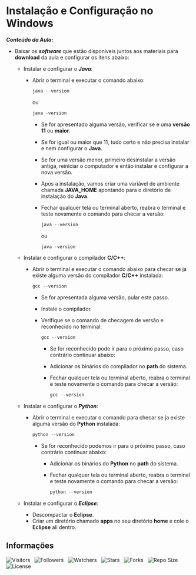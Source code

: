 <!-- Titulo -->
# Instalação e Configuração no Windows

***Conteúdo da Aula:***

* Baixar os ***software*** que estão disponíveis juntos aos materiais para **download** da aula e configurar os itens abaixo:
  * Instalar e configurar o ***Java***:
    * Abrir o terminal e executar o comando abaixo:

      ```powershell
      java --version
      ```

      ou

      ```powershell
      java -version
      ```

      * Se for apresentado alguma versão, verificar se e uma **versão 11** ou **maior**.
      * Se for igual ou maior que 11, tudo certo e não precisa instalar e nem configurar o **Java**.
      * Se for uma versão menor, primeiro desinstalar a versão antiga, reiniciar o computador e então instalar e configurar a nova versão.
      * Apos a instalação, vamos criar uma variável de ambiente chamada **JAVA_HOME** apontando para o diretório de instalação do **Java**.
      * Fechar qualquer tela ou terminal aberto, reabra o terminal e teste novamente o comando para checar a versão:

        ```powershell
        java --version
        ```

        ou

        ```powershell
        java -version
        ```

  * Instalar e configurar o compilador **C/C++**:
    * Abrir o terminal e executar o comando abaixo para checar se ja existe alguma versão do compilador **C/C++** instalada:

      ```powershell
      gcc --version
      ```

      * Se for apresentada alguma versão, pular este passo.
      * Instale o compilador.
      * Verifique se o comando de checagem de versão e reconhecido no terminal:

        ```powershell
        gcc --version
        ```

        * Se for reconhecido pode ir para o próximo passo, caso contrário continuar abaixo:
        * Adicionar os binários do compilador no **path** do sistema.
        * Fechar qualquer tela ou terminal aberto, reabra o terminal e teste novamente o comando para checar a versão:

          ```powershell
          gcc --version
          ```

  * Instalar e configurar o ***Python***:
    * Abrir o terminal e executar o comando para checar se ja existe alguma versão do **Python** instalada:

      ```powershell
      python --version
      ```

      * Se for reconhecido podemos ir para o próximo passo, caso contrário continuar abaixo:
        * Adicionar os binários do **Python** no **path** do sistema.
        * Fechar qualquer tela ou terminal aberto, reabra o terminal e teste novamente o comando para checar a versão:

          ```powershell
          python --version
          ```

  * Instalar e configurar o ***Eclipse***:
    * Descompactar o **Eclipse**.
    * Criar um diretório chamado **apps** no seu diretório **home** e cole o **Eclipse** ali dentro.

<!-- Table of Contents -->
<!-- ## Tabela de Conteúdos -->

<!-- - [Vista por Cima](#vista-por-cima) -->
  <!-- - [Foto da Tela](#foto-da-tela) -->
  <!-- - [Links](#links) -->
<!-- - [Meu Processo](#meu-processo) -->
  <!-- - [Construido com](#construido-com) -->
  <!-- - [O que Aprendi](#o-que-aprendi) -->
  <!-- - [Desenvolvimento Continuo](#desenvolvimento-continuo) -->
  <!-- - [Recursos Uteis](#recursos-uteis) -->
<!-- - [Autores](#autores) -->
<!-- - [Agradecimentos](#agradecimentos) -->
<!-- - [Informações](#informações) -->

<!-- Overview-->
<!-- ## Vista por Cima -->
<!-- Screenshot -->
<!-- ### Foto da Tela -->
<!-- Links -->
<!-- ### Links -->
<!-- My Process -->
<!-- ## Meu Processo -->
<!-- Built with -->
<!-- ### Construido com -->
<!-- What I Learned -->
<!-- ### O que Aprendi -->
<!-- Continued Development -->
<!-- ### Desenvolvimento Continuo -->
<!-- Useful Resources -->
<!-- ### Recursos Uteis -->
<!-- Authors -->
<!-- ## Autores -->
<!-- Acknowledgments -->
<!-- ## Agradecimentos -->
<!-- Information -->
## Informações

![Visitors](https://api.visitorbadge.io/api/visitors?path=Devsgeeknerd%2Fcla-ins-con-win-pre-amb-alg-log-par-pro-bas-ava&label=Visitantes&labelColor=%23f9e64f&countColor=%23008000&style=plastic "Total de Visitas")
&nbsp;
![Followers](https://img.shields.io/github/followers/Devsgeeknerd?style=p&label=Seguidores&labelColor=f9e64f&color=008000 "Total de Seguidores")
&nbsp;
![Watchers](https://img.shields.io/github/watchers/Devsgeeknerd/cla-ins-con-win-pre-amb-alg-log-par-pro-bas-ava?style=p&label=Observadores&labelColor=f9e64f&color=008000 "Total de Observadores")
&nbsp;
![Stars](https://img.shields.io/github/stars/Devsgeeknerd/cla-ins-con-win-pre-amb-alg-log-par-pro-bas-ava?style=p&label=Estrelas&labelColor=f9e64f&color=008000 "Total de Estrelas")
&nbsp;
![Forks](https://img.shields.io/github/forks/Devsgeeknerd/cla-ins-con-win-pre-amb-alg-log-par-pro-bas-ava?style=p&label=Bifurcações&labelColor=f9e64f&color=008000 "Total de Bifurcações")
&nbsp;
![Repo Size](https://img.shields.io/github/repo-size/Devsgeeknerd/cla-ins-con-win-pre-amb-alg-log-par-pro-bas-ava?style=p&label=Tamanho&labelColor=f9e64f&color=008000 "Tamanho do Repositório")
&nbsp;
![License](https://img.shields.io/github/license/Devsgeeknerd/cla-ins-con-win-pre-amb-alg-log-par-pro-bas-ava?style=p&label=Licença&labelColor=f9e64f&color=008000 "Licença do Repositório")
